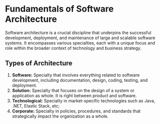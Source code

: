 # Fundamentals of Software Architecture

Software architecture is a crucial discipline that underpins the successful development, deployment, and maintenance of large and scalable software systems. It encompasses various specialties, each with a unique focus and role within the broader context of technology and business strategy.

## Types of Architecture

1. **Software:** Specialty that involves everything related to software development, including documentation, design, coding, testing, and deployment.
1. **Solution:** Specialty that focuses on the design of a system or application as whole. It is right between product and software.
1. **Technological:** Specialty in market-specific technologies such as Java, .NET, Elastic Stack, etc;
1. **Corporate:** Specialty in policies, procedures, and standards that strategically impact the organization as a whole.
